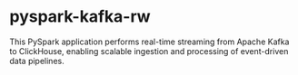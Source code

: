# pyspark-kafka-rw
This PySpark application performs real-time streaming from Apache Kafka to ClickHouse, enabling scalable ingestion and processing of event-driven data pipelines.
